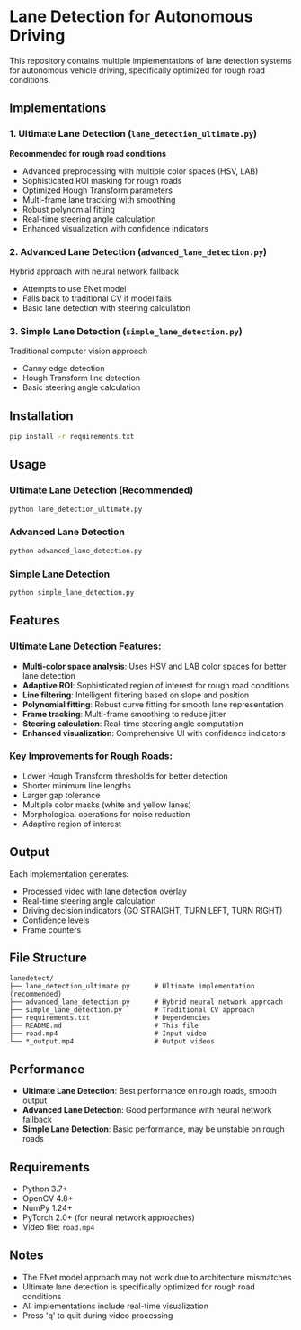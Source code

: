 # Lane Detection for Autonomous Driving

This repository contains multiple implementations of lane detection systems for autonomous vehicle driving, specifically optimized for rough road conditions.

## Implementations

### 1. Ultimate Lane Detection (`lane_detection_ultimate.py`)
**Recommended for rough road conditions**

- Advanced preprocessing with multiple color spaces (HSV, LAB)
- Sophisticated ROI masking for rough roads
- Optimized Hough Transform parameters
- Multi-frame lane tracking with smoothing
- Robust polynomial fitting
- Real-time steering angle calculation
- Enhanced visualization with confidence indicators

### 2. Advanced Lane Detection (`advanced_lane_detection.py`)
Hybrid approach with neural network fallback

- Attempts to use ENet model
- Falls back to traditional CV if model fails
- Basic lane detection with steering calculation

### 3. Simple Lane Detection (`simple_lane_detection.py`)
Traditional computer vision approach

- Canny edge detection
- Hough Transform line detection
- Basic steering angle calculation

## Installation

```bash
pip install -r requirements.txt
```

## Usage

### Ultimate Lane Detection (Recommended)
```bash
python lane_detection_ultimate.py
```

### Advanced Lane Detection
```bash
python advanced_lane_detection.py
```

### Simple Lane Detection
```bash
python simple_lane_detection.py
```

## Features

### Ultimate Lane Detection Features:
- **Multi-color space analysis**: Uses HSV and LAB color spaces for better lane detection
- **Adaptive ROI**: Sophisticated region of interest for rough road conditions
- **Line filtering**: Intelligent filtering based on slope and position
- **Polynomial fitting**: Robust curve fitting for smooth lane representation
- **Frame tracking**: Multi-frame smoothing to reduce jitter
- **Steering calculation**: Real-time steering angle computation
- **Enhanced visualization**: Comprehensive UI with confidence indicators

### Key Improvements for Rough Roads:
- Lower Hough Transform thresholds for better detection
- Shorter minimum line lengths
- Larger gap tolerance
- Multiple color masks (white and yellow lanes)
- Morphological operations for noise reduction
- Adaptive region of interest

## Output

Each implementation generates:
- Processed video with lane detection overlay
- Real-time steering angle calculation
- Driving decision indicators (GO STRAIGHT, TURN LEFT, TURN RIGHT)
- Confidence levels
- Frame counters

## File Structure

```
lanedetect/
├── lane_detection_ultimate.py      # Ultimate implementation (recommended)
├── advanced_lane_detection.py      # Hybrid neural network approach
├── simple_lane_detection.py        # Traditional CV approach
├── requirements.txt                # Dependencies
├── README.md                       # This file
├── road.mp4                        # Input video
└── *_output.mp4                    # Output videos
```

## Performance

- **Ultimate Lane Detection**: Best performance on rough roads, smooth output
- **Advanced Lane Detection**: Good performance with neural network fallback
- **Simple Lane Detection**: Basic performance, may be unstable on rough roads

## Requirements

- Python 3.7+
- OpenCV 4.8+
- NumPy 1.24+
- PyTorch 2.0+ (for neural network approaches)
- Video file: `road.mp4`

## Notes

- The ENet model approach may not work due to architecture mismatches
- Ultimate lane detection is specifically optimized for rough road conditions
- All implementations include real-time visualization
- Press 'q' to quit during video processing 